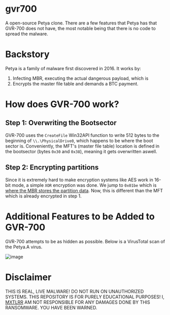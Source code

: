 # gvr700
A open-source Petya clone. There are a few features that Petya has that GVR-700 does not have, the most notable
being that there is no code to spread the malware.

# Backstory
Petya is a family of malware first discovered in 2016. It works by:
1. Infecting MBR, executing the actual dangerous payload, which is
2. Encrypts the master file table and demands a BTC payment.

# How does GVR-700 work?

## Step 1: Overwriting the Bootsector
GVR-700 uses the `CreateFile` Win32API function to write 512 bytes to the beginning of `\\.\PhysicalDrive0`,
which happens to be where the boot sector is. Conveniently, the MFT's (master file table) location is defined
in the bootsector (bytes `0x30` and `0x38`), meaning it gets overwritten aswell.

## Step 2: Encrypting partitions
Since it is extremely hard to make encryption systems like AES work in 16-bit mode, a simple `XOR` encryption
was done. We jump to `0x01be` which is [where the MBR stores the partition data](https://wiki.osdev.org/Partition_Table).
Now, this is different than the MFT which is already encrypted in step 1.

# Additional Features to be Added to GVR-700
GVR-700 attempts to be as hidden as possible. Below is a VirusTotal scan of the Petya.A virus.

![image](https://github.com/mxtlrr/gvr700/assets/117592709/29493042-94a7-4e6e-a95e-3c0bcb10db51)

# Disclaimer
THIS IS REAL, LIVE MALWARE! DO NOT RUN ON UNAUTHORIZED SYSTEMS. THIS REPOSITORY IS FOR PURELY EDUCATIONAL PURPOSES! I, [MXTLRR](https://github.com/mxtlrr)
AM NOT RESPONSIBLE FOR ANY DAMAGES DONE BY THIS RANSOMWARE. YOU HAVE BEEN WARNED.
